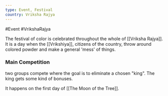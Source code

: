```yaml
---
type: Event, Festival
country: Vriksha Rajya
---
```


#Event #VrikshaRajya

The festival of color is celebrated throughout the whole of [[Vriksha Rajya]]. It is a day when the [[Vrikshiya]], citizens of the country, throw around colored powder and make a general 'mess' of things.

### Main Competition
two groups compete where the goal is to eliminate a chosen "king". The king gets some kind of bonuses.

It happens on the first day of [[The Moon of the Tree]].
